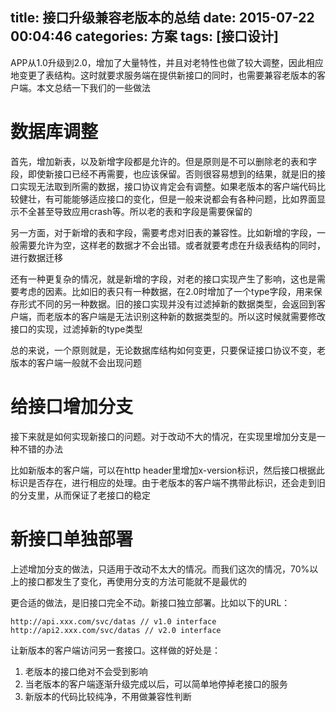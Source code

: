 title: 接口升级兼容老版本的总结
date: 2015-07-22 00:04:46
categories: 方案
tags: [接口设计]
---
APP从1.0升级到2.0，增加了大量特性，并且对老特性也做了较大调整，因此相应地变更了表结构。这时就要求服务端在提供新接口的同时，也需要兼容老版本的客户端。本文总结一下我们的一些做法
<!--more-->

# 数据库调整

首先，增加新表，以及新增字段都是允许的。但是原则是不可以删除老的表和字段，即使新接口已经不再需要，也应该保留。否则很容易想到的结果，就是旧的接口实现无法取到所需的数据，接口协议肯定会有调整。如果老版本的客户端代码比较健壮，有可能能够适应接口的变化，但是一般来说都会有各种问题，比如界面显示不全甚至导致应用crash等。所以老的表和字段是需要保留的

另一方面，对于新增的表和字段，需要考虑对旧表的兼容性。比如新增的字段，一般需要允许为空，这样老的数据才不会出错。或者就要考虑在升级表结构的同时，进行数据迁移

还有一种更复杂的情况，就是新增的字段，对老的接口实现产生了影响，这也是需要考虑的因素。比如旧的表只有一种数据，在2.0时增加了一个type字段，用来保存形式不同的另一种数据。旧的接口实现并没有过滤掉新的数据类型，会返回到客户端，而老版本的客户端是无法识别这种新的数据类型的。所以这时候就需要修改接口的实现，过滤掉新的type类型

总的来说，一个原则就是，无论数据库结构如何变更，只要保证接口协议不变，老版本的客户端一般就不会出现问题

# 给接口增加分支

接下来就是如何实现新接口的问题。对于改动不大的情况，在实现里增加分支是一种不错的办法

比如新版本的客户端，可以在http header里增加x-version标识，然后接口根据此标识是否存在，进行相应的处理。由于老版本的客户端不携带此标识，还会走到旧的分支里，从而保证了老接口的稳定

# 新接口单独部署

上述增加分支的做法，只适用于改动不太大的情况。而我们这次的情况，70%以上的接口都发生了变化，再使用分支的方法可能就不是最优的

更合适的做法，是旧接口完全不动。新接口独立部署。比如以下的URL：

```
http://api.xxx.com/svc/datas // v1.0 interface
http://api2.xxx.com/svc/datas // v2.0 interface
```

让新版本的客户端访问另一套接口。这样做的好处是：

1. 老版本的接口绝对不会受到影响
2. 当老版本的客户端逐渐升级完成以后，可以简单地停掉老接口的服务
3. 新版本的代码比较纯净，不用做兼容性判断
